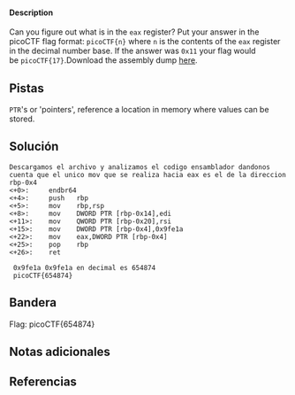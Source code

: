 
 
#### Description

Can you figure out what is in the `eax` register? Put your answer in the picoCTF flag format: `picoCTF{n}` where `n` is the contents of the `eax` register in the decimal number base. If the answer was `0x11` your flag would be `picoCTF{17}`.Download the assembly dump [here](https://artifacts.picoctf.net/c/510/disassembler-dump0_b.txt).


## Pistas

`PTR`'s or 'pointers', reference a location in memory where values can be stored.


## Solución

```
Descargamos el archivo y analizamos el codigo ensamblador dandonos cuenta que el unico mov que se realiza hacia eax es el de la direccion rbp-0x4 
<+0>:     endbr64 
<+4>:     push   rbp
<+5>:     mov    rbp,rsp
<+8>:     mov    DWORD PTR [rbp-0x14],edi
<+11>:    mov    QWORD PTR [rbp-0x20],rsi
<+15>:    mov    DWORD PTR [rbp-0x4],0x9fe1a
<+22>:    mov    eax,DWORD PTR [rbp-0x4]
<+25>:    pop    rbp
<+26>:    ret

 0x9fe1a 0x9fe1a en decimal es 654874
 picoCTF{654874}
```

## Bandera
Flag: picoCTF{654874}


## Notas adicionales


## Referencias
